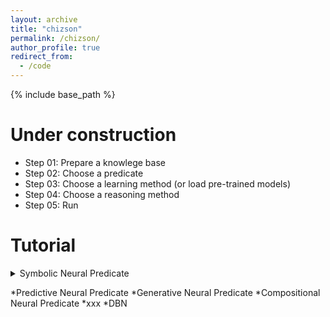 ```yaml
---
layout: archive
title: "chizson"
permalink: /chizson/
author_profile: true
redirect_from:
  - /code
---
```


{% include base_path %}

Under construction
======

* Step 01: Prepare a knowlege base
* Step 02: Choose a predicate
* Step 03: Choose a learning method (or load pre-trained models)
* Step 04: Choose a reasoning method
* Step 05: Run


Tutorial
======


<details>
 <summary>Symbolic Neural Predicate</summary>

  * Auto-Encoderr NP
  * RBM NP
</details>


*Predictive Neural Predicate
*Generative Neural Predicate
*Compositional Neural Predicate
    *xxx
    *DBN	